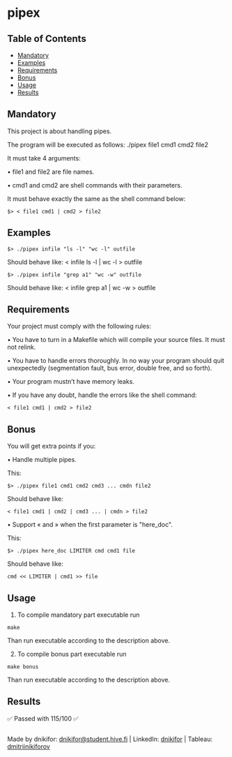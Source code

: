 # pipex

## Table of Contents
- [Mandatory](#mandatory)
- [Examples](#examples)
- [Requirements](#requirements)
- [Bonus](#bonus)
- [Usage](#usage)
- [Results](#results)

## Mandatory

This project is about handling pipes.

The program will be executed as follows:
./pipex file1 cmd1 cmd2 file2

It must take 4 arguments:

• file1 and file2 are file names.

• cmd1 and cmd2 are shell commands with their parameters.

It must behave exactly the same as the shell command below:

```
$> < file1 cmd1 | cmd2 > file2
```

## Examples

```
$> ./pipex infile "ls -l" "wc -l" outfile
```
Should behave like: < infile ls -l | wc -l > outfile

```
$> ./pipex infile "grep a1" "wc -w" outfile
```
Should behave like: < infile grep a1 | wc -w > outfile

## Requirements

Your project must comply with the following rules:

• You have to turn in a Makefile which will compile your source files. It must not relink.

• You have to handle errors thoroughly. In no way your program should quit unexpectedly (segmentation fault, bus error, double free, and so forth).

• Your program mustn’t have memory leaks.

• If you have any doubt, handle the errors like the shell command:

```< file1 cmd1 | cmd2 > file2```

## Bonus

You will get extra points if you:

• Handle multiple pipes.

This:
```
$> ./pipex file1 cmd1 cmd2 cmd3 ... cmdn file2
```
Should behave like:
```
< file1 cmd1 | cmd2 | cmd3 ... | cmdn > file2
```

• Support « and » when the first parameter is "here_doc".

This:
```
$> ./pipex here_doc LIMITER cmd cmd1 file
```
Should behave like:
```
cmd << LIMITER | cmd1 >> file
```

## Usage

1) To compile mandatory part executable run
```
make
```
Than run executable according to the description above.

2) To compile bonus part executable run
```
make bonus
```
Than run executable according to the description above.

## Results

✅ Passed with 115/100 ✅

##
Made by dnikifor: dnikifor@student.hive.fi | LinkedIn: [dnikifor](https://www.linkedin.com/in/dmitriinikiforov/) | Tableau: [dmitriinikiforov](https://public.tableau.com/app/profile/nikiforov.dmitrii/vizzes)
